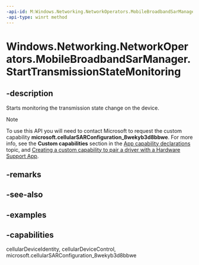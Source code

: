 ```yaml
---
-api-id: M:Windows.Networking.NetworkOperators.MobileBroadbandSarManager.StartTransmissionStateMonitoring
-api-type: winrt method
---
```


<!-- Method syntax.
public void MobileBroadbandSarManager.StartTransmissionStateMonitoring()
-->

# Windows.Networking.NetworkOperators.MobileBroadbandSarManager.StartTransmissionStateMonitoring

## -description
Starts monitoring the transmission state change on the device.

> [!NOTE]
> To use this API you will need to contact Microsoft to request the custom capability **microsoft.cellularSARConfiguration_8wekyb3d8bbwe**. For more info, see the **Custom capabilities** section in the [App capability declarations](/windows/uwp/packaging/app-capability-declarations#custom-capabilities) topic, and [Creating a custom capability to pair a driver with a Hardware Support App](/windows-hardware/drivers/devapps/creating-a-custom-capability-to-pair-driver-with-hsa).

## -remarks

## -see-also

## -examples


## -capabilities
cellularDeviceIdentity, cellularDeviceControl, microsoft.cellularSARConfiguration_8wekyb3d8bbwe